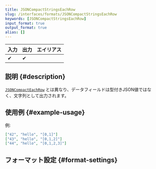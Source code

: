 ```yaml
---
title: JSONCompactStringsEachRow
slug: /interfaces/formats/JSONCompactStringsEachRow
keywords: [JSONCompactStringsEachRow]
input_format: true
output_format: true
alias: []
---
```


| 入力 | 出力 | エイリアス |
|-------|--------|-------|
| ✔     | ✔      |       |

## 説明 {#description}

[`JSONCompactEachRow`](./JSONCompactEachRow.md) とは異なり、データフィールドは型付きJSON値ではなく、文字列として出力されます。

## 使用例 {#example-usage}

例:

```json
["42", "hello", "[0,1]"]
["43", "hello", "[0,1,2]"]
["44", "hello", "[0,1,2,3]"]
```

## フォーマット設定 {#format-settings}
